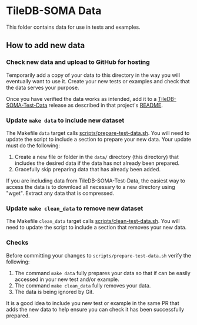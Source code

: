 # TileDB-SOMA Data

This folder contains data for use in tests and examples.

## How to add new data

### Check new data and upload to GitHub for hosting

Temporarily add a copy of your data to this directory in the way you will eventually want to use it. Create your new tests or examples and check that the data serves your purpose.

Once you have verified the data works as intended, add it to a [TileDB-SOMA-Test-Data](https://github.com/single-cell-data/TileDB-SOMA-Test-Data) release as described in that project's [README](https://github.com/single-cell-data/TileDB-SOMA-Test-Data/blob/main/README.md).

### Update `make data` to include new dataset

The Makefile `data` target calls [scripts/prepare-test-data.sh](../scripts/prepare-test-data.sh). You will need to update the script to include a section to prepare your new data. Your update must do the following:

1. Create a new file or folder in the `data/` directory (this directory) that includes the desired data if the data has not already been prepared.
2. Gracefully skip preparing data that has already been added.

If you are including data from TileDB-SOMA-Test-Data, the easiest way to access the data is to download all necessary to a new directory using "wget". Extract any data that is compressed.

### Update `make clean_data` to remove new dataset

The Makefile `clean_data` target calls [scripts/clean-test-data.sh](../scripts/clean-test-data). You will need to update the script to include a section that removes your new data.

### Checks

Before committing your changes to `scripts/prepare-test-data.sh` verify the following:

1. The command `make data` fully prepares your data so that if can be easily accessed in your new test and/or example.
2. The command `make clean_data` fully removes your data.
3. The data is being ignored by Git.

It is a good idea to include you new test or example in the same PR that adds the new data to help ensure you can check it has been successfully prepared.
